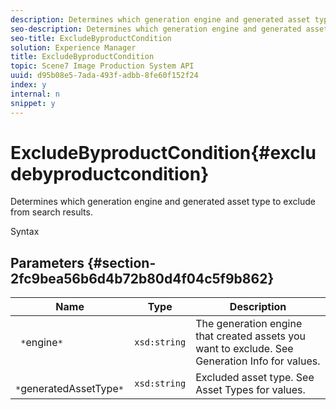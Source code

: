 ```yaml
---
description: Determines which generation engine and generated asset type to exclude from search results.
seo-description: Determines which generation engine and generated asset type to exclude from search results.
seo-title: ExcludeByproductCondition
solution: Experience Manager
title: ExcludeByproductCondition
topic: Scene7 Image Production System API
uuid: d95b08e5-7ada-493f-adbb-8fe60f152f24
index: y
internal: n
snippet: y
---
```


# ExcludeByproductCondition{#excludebyproductcondition}

Determines which generation engine and generated asset type to exclude from search results.

 Syntax 

## Parameters {#section-2fc9bea56b6d4b72b80d4f04c5f9b862}

|  Name  | Type  | Description  |
|---|---|---|
|  ` *`engine`*`  | `xsd:string`  | The generation engine that created assets you want to exclude. See Generation Info for values.  |
|  ` *`generatedAssetType`*`  | `xsd:string`  | Excluded asset type. See Asset Types for values.  |

